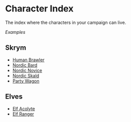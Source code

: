 # Character Index

The index where the characters in your campaign can live.

*Examples*

## Skrym

- [Human Brawler](Pre%20Gen%20Characters/Skrym/Human%20Brawler.md)
- [Nordic Bard](Pre%20Gen%20Characters/Skrym/Nordic%20Bard.md)
- [Nordic Novice](Pre%20Gen%20Characters/Skrym/Nordic%20Novice.md)
- [Nordic Skald](Pre%20Gen%20Characters/Skrym/Nordic%20Skald.md)
- [Party Wagon](Pre%20Gen%20Characters/Skrym/Party%20Wagon.md)

## Elves

- [Elf Acolyte](Pre%20Gen%20Characters/Elves/Elf%20Acolyte.md)
- [Elf Ranger](Pre%20Gen%20Characters/Elves/Elf%20Ranger.md)
